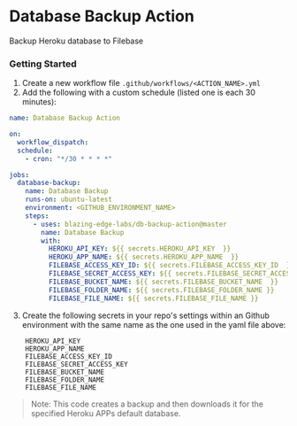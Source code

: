 # Database Backup Action

Backup Heroku database to Filebase

### Getting Started

1. Create a new workflow file `.github/workflows/<ACTION_NAME>.yml`
2. Add the following with a custom schedule (listed one is each 30 minutes):

```yaml
name: Database Backup Action

on:
  workflow_dispatch:
  schedule:
    - cron: "*/30 * * * *"

jobs:
  database-backup:
    name: Database Backup
    runs-on: ubuntu-latest
    environment: <GITHUB_ENVIRONMENT_NAME>
    steps:
      - uses: blazing-edge-labs/db-backup-action@master
        name: Database Backup
        with:
          HEROKU_API_KEY: ${{ secrets.HEROKU_API_KEY  }}
          HEROKU_APP_NAME: ${{ secrets.HEROKU_APP_NAME  }}
          FILEBASE_ACCESS_KEY_ID: ${{ secrets.FILEBASE_ACCESS_KEY_ID  }}
          FILEBASE_SECRET_ACCESS_KEY: ${{ secrets.FILEBASE_SECRET_ACCESS_KEY  }}
          FILEBASE_BUCKET_NAME: ${{ secrets.FILEBASE_BUCKET_NAME  }}
          FILEBASE_FOLDER_NAME: ${{ secrets.FILEBASE_FOLDER_NAME }}
          FILEBASE_FILE_NAME: ${{ secrets.FILEBASE_FILE_NAME }}
```

3. Create the following secrets in your repo's settings within an Github environment with the same name as the one used in the yaml file above:

```
    HEROKU_API_KEY
    HEROKU_APP_NAME
    FILEBASE_ACCESS_KEY_ID
    FILEBASE_SECRET_ACCESS_KEY
    FILEBASE_BUCKET_NAME
    FILEBASE_FOLDER_NAME
    FILEBASE_FILE_NAME
```


> Note: This code creates a backup and then downloads it for the specified Heroku APPs default database.
